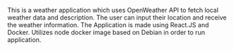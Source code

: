This is a weather application which uses OpenWeather API to fetch local weather data and description. The user can input their location and receive the weather information. The Application is made using React.JS and Docker. Utilizes node docker image based on Debian in order to run application. 